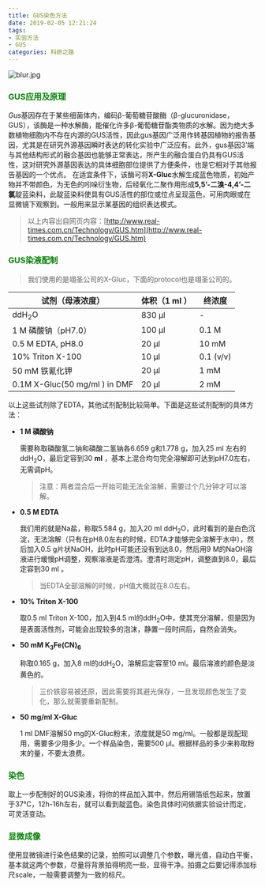 ```yaml
---
title: GUS染色方法
date: 2019-02-05 12:21:24
tags: 
- 实验方法
- GUS
categories: 科研之路
---
```


![blur.jpg](https://upload-images.jianshu.io/upload_images/3478485-53ed8602f38c0fd3.jpg?imageMogr2/auto-orient/strip%7CimageView2/2/w/1240)
### <font color="green">GUS应用及原理</font>

*Gus*基因存在于某些细菌体内，编码β-葡萄糖苷酸酶（β-glucuronidase，GUS），该酶是一种水解酶，能催化许多β-葡萄糖苷酯类物质的水解。因为绝大多数植物细胞内不存在内源的GUS活性，因此gus基因广泛用作转基因植物的报告基因，尤其是在研究外源基因瞬时表达的转化实验中广泛应有。此外，gus基因3’端与其他结构形式的融合基因也能够正常表达，所产生的融合蛋白仍具有GUS活性，这对研究外源基因表达的具体细胞部位提供了方便条件，也是它相对于其他报告基因的一个优点。  在适宜条件下，该酶可将**X-Gluc**水解生成蓝色物质，初始产物并不带颜色，为无色的吲哚衍生物，后经氧化二聚作用形成**5,5’-二溴-4,4’-二氯**靛蓝染料，此靛蓝染料使具有GUS活性的部位或位点呈现蓝色，可用肉眼或在显微镜下观察到。一般用来显示某基因的组织表达模式。

> 以上内容出自网页内容：[http://www.real-times.com.cn/Technology/GUS.htm](http://www.real-times.com.cn/Technology/GUS.htm)

<!--less-->



### <font color="green">GUS染液配制</font>

> 我们使用的是翊圣公司的X-Gluc，下面的protocol也是翊圣公司的。

| 试剂（母液浓度）              | 体积（1 ml ） | 终浓度    |
| ----------------------------- | ------------- | --------- |
| ddH<sub>2</sub>O              | 830 μl        | -         |
| 1 M 磷酸钠（pH7.0）           | 100 μl        | 0.1 M     |
| 0.5 M EDTA, pH8.0             | 20 μl         | 10 mM     |
| 10% Triton X-100              | 10 μl         | 0.1 (v/v) |
| 50 mM 铁氰化钾                | 20 μl         | 1 mM      |
| 0.1M X-Gluc(50 mg/ml ) in DMF | 20 μl         | 2 mM      |


以上这些试剂除了EDTA，其他试剂配制比较简单。下面是这些试剂配制的具体方法：

* **1 M 磷酸钠**

    需要称取磷酸氢二钠和磷酸二氢钠各6.659 g和1.778 g，加入25 ml 左右的ddH<sub>2</sub>O，最后定容到30 **ml** ，基本上混合均匀完全溶解即可达到pH7.0左右，无需调pH。

    > 注意：两者混合后一开始可能无法全溶解，需要过个几分钟才可以溶解。

* **0.5 M EDTA**

    我们用的就是Na盐，称取5.584 g，加入20 ml ddH<sub>2</sub>O，此时看到的是白色沉淀，无法溶解（只有在pH8.0左右的时候，EDTA才能够完全溶解于水中），然后加入0.5 g片状NaOH，此时pH可能还没有到达8.0，然后用9 M的NaOH溶液进行缓慢pH调整，观察溶液是否澄清。澄清时测定pH，调整直到8.0，最后定容到30 ml 。

    > 当EDTA全部溶解的时候，pH值大概就在8.0左右。

* **10% Triton X-100**

    取0.5 ml Triton X-100，加入到4.5 ml的ddH<sub>2</sub>O中，使其充分溶解，但是因为是表面活性剂，可能会出现较多的泡沫，静置一段时间后，自然会消失。

* **50 mM K<sub>3</sub>Fe(CN)<sub>6</sub>**

    称取0.165 g，加入8 ml的ddH<sub>2</sub>O，溶解后定容至10 ml。最后溶液的颜色是淡黄色的。

    > 三价铁容易被还原，因此需要将其避光保存，一旦发现颜色发生了变化，那么就需要重新配制。

* **50 mg/ml X-Gluc**

    1 ml DMF溶解50 mg的X-Gluc粉末，浓度就是50 mg/ml。一般都是现配现用，需要多少用多少。一个样品染色，需要500 μl。根据样品的多少来称取粉末的量，不要太浪费。

### <font color="green">染色</font>

取上一步配制好的GUS染液，将你的样品加入其中，然后用锡箔纸包起来，放置于37℃，12h-16h左右，就可以看到靛蓝色。染色具体时间依据实验设计而定，可灵活变动。

### <font color="green">显微成像</font>

使用显微镜进行染色结果的记录，拍照可以调整几个参数，曝光值，自动白平衡，基本就这两个参数，尽量将背景拍得明亮一些，显得干净。拍摄之后要记得添加标尺scale，一般需要调整为一致的标尺。